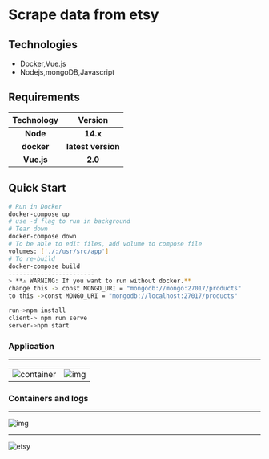 <h1>Scrape data from etsy</h1>


## Technologies
- Docker,Vue.js
- Nodejs,mongoDB,Javascript
## Requirements 

|Technology|Version|
|:--:|:--:|
|**Node**|**14.x**|
|**docker**|**latest version**|
|**Vue.js**|**2.0**|

## Quick Start

```bash
# Run in Docker
docker-compose up
# use -d flag to run in background
# Tear down
docker-compose down
# To be able to edit files, add volume to compose file
volumes: ['./:/usr/src/app']
# To re-build
docker-compose build
------------------------
> **⚠ WARNING: If you want to run without docker.**  
change this -> const MONGO_URI = "mongodb://mongo:27017/products"
to this ->const MONGO_URI = "mongodb://localhost:27017/products"

run->npm install
client-> npm run serve
server->npm start

```
### Application
<hr />

|||
|:--:|:--:|
|![container](https://user-images.githubusercontent.com/62605922/131680453-8b805eec-199b-4bda-9da5-a9b859ac0360.gif)|![img](https://user-images.githubusercontent.com/62605922/131680501-081eefdf-93ff-4365-83af-47d863fe2d20.png)|





### Containers and logs
<hr />

![img](https://user-images.githubusercontent.com/62605922/131634802-77625974-582e-42cc-83fa-af136896f88f.png)

<hr />

![etsy](https://user-images.githubusercontent.com/62605922/131634809-71331b2e-4cf6-4380-9d3f-d0a6772e9063.gif)
